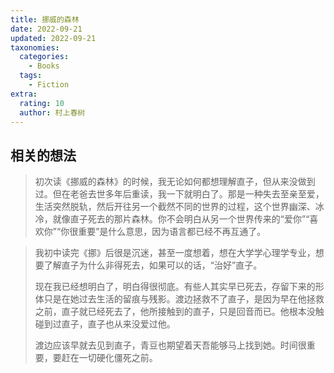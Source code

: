 ```yaml
---
title: 挪威的森林
date: 2022-09-21
updated: 2022-09-21
taxonomies:
  categories:
    - Books
  tags:
    - Fiction
extra:
  rating: 10
  author: 村上春树
---
```


## 相关的想法

> 初次读《挪威的森林》的时候，我无论如何都想理解直子，但从来没做到过。但在老爸去世多年后重读，我一下就明白了。那是一种失去至亲至爱，生活突然脱轨，然后开往另一个截然不同的世界的过程，这个世界幽深、冰冷，就像直子死去的那片森林。你不会明白从另一个世界传来的“爱你”“喜欢你”“你很重要”是什么意思，因为语言都已经不再互通了。


> 我初中读完《挪》后很是沉迷，甚至一度想着，想在大学学心理学专业，想要了解直子为什么非得死去，如果可以的话，“治好”直子。
>
> 现在我已经想明白了，明白得很彻底。有些人其实早已死去，存留下来的形体只是在她过去生活的留痕与残影。渡边拯救不了直子，是因为早在他拯救之前，直子就已经死去了，他所接触到的直子，只是回音而已。他根本没触碰到过直子，直子也从来没爱过他。
>
> 渡边应该早就去见到直子，青豆也期望着天吾能够马上找到她。时间很重要，要赶在一切硬化僵死之前。

<!-- more -->

